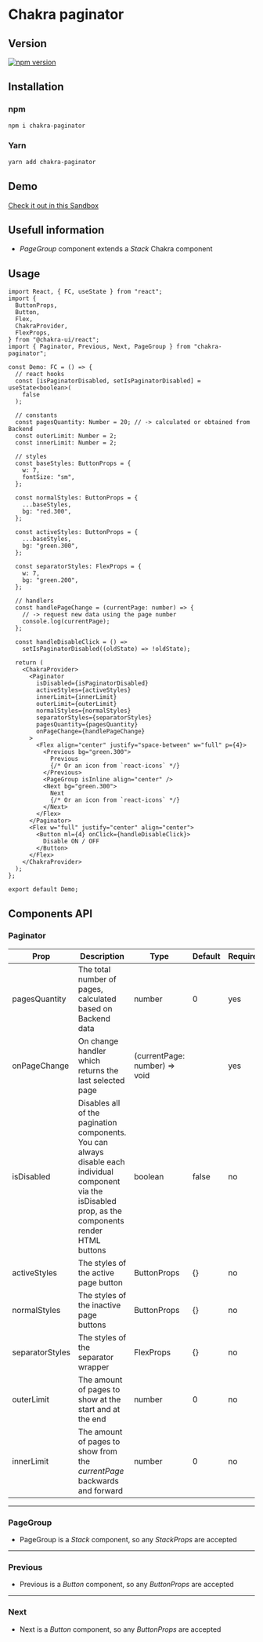 # Chakra paginator

## Version

[![npm version](https://badge.fury.io/js/chakra-paginator.svg)](https://badge.fury.io/js/chakra-paginator)

## Installation

### npm

```bash
npm i chakra-paginator
```

### Yarn

```bash
yarn add chakra-paginator
```

## Demo

[Check it out in this Sandbox](https://codesandbox.io/s/chakra-paginator-demo-4n2gd)

## Usefull information

- _PageGroup_ component extends a _Stack_ Chakra component

## Usage

```tsx
import React, { FC, useState } from "react";
import {
  ButtonProps,
  Button,
  Flex,
  ChakraProvider,
  FlexProps,
} from "@chakra-ui/react";
import { Paginator, Previous, Next, PageGroup } from "chakra-paginator";

const Demo: FC = () => {
  // react hooks
  const [isPaginatorDisabled, setIsPaginatorDisabled] = useState<boolean>(
    false
  );

  // constants
  const pagesQuantity: Number = 20; // -> calculated or obtained from Backend
  const outerLimit: Number = 2;
  const innerLimit: Number = 2;

  // styles
  const baseStyles: ButtonProps = {
    w: 7,
    fontSize: "sm",
  };

  const normalStyles: ButtonProps = {
    ...baseStyles,
    bg: "red.300",
  };

  const activeStyles: ButtonProps = {
    ...baseStyles,
    bg: "green.300",
  };

  const separatorStyles: FlexProps = {
    w: 7,
    bg: "green.200",
  };

  // handlers
  const handlePageChange = (currentPage: number) => {
    // -> request new data using the page number
    console.log(currentPage);
  };

  const handleDisableClick = () =>
    setIsPaginatorDisabled((oldState) => !oldState);

  return (
    <ChakraProvider>
      <Paginator
        isDisabled={isPaginatorDisabled}
        activeStyles={activeStyles}
        innerLimit={innerLimit}
        outerLimit={outerLimit}
        normalStyles={normalStyles}
        separatorStyles={separatorStyles}
        pagesQuantity={pagesQuantity}
        onPageChange={handlePageChange}
      >
        <Flex align="center" justify="space-between" w="full" p={4}>
          <Previous bg="green.300">
            Previous
            {/* Or an icon from `react-icons` */}
          </Previous>
          <PageGroup isInline align="center" />
          <Next bg="green.300">
            Next
            {/* Or an icon from `react-icons` */}
          </Next>
        </Flex>
      </Paginator>
      <Flex w="full" justify="center" align="center">
        <Button ml={4} onClick={handleDisableClick}>
          Disable ON / OFF
        </Button>
      </Flex>
    </ChakraProvider>
  );
};

export default Demo;
```

## Components API

### Paginator

| Prop            | Description                                                                                                                                                | Type                          | Default | Required |
| --------------- | ---------------------------------------------------------------------------------------------------------------------------------------------------------- | ----------------------------- | ------- | -------- |
| pagesQuantity   | The total number of pages, calculated based on Backend data                                                                                                | number                        | 0       | yes      |
| onPageChange    | On change handler which returns the last selected page                                                                                                     | (currentPage: number) => void |         | yes      |
| isDisabled      | Disables all of the pagination components. You can always disable each individual component via the isDisabled prop, as the components render HTML buttons | boolean                       | false   | no       |
| activeStyles    | The styles of the active page button                                                                                                                       | ButtonProps                   | {}      | no       |
| normalStyles    | The styles of the inactive page buttons                                                                                                                    | ButtonProps                   | {}      | no       |
| separatorStyles | The styles of the separator wrapper                                                                                                                        | FlexProps                     | {}      | no       |
| outerLimit      | The amount of pages to show at the start and at the end                                                                                                    | number                        | 0       | no       |
| innerLimit      | The amount of pages to show from the _currentPage_ backwards and forward                                                                                   | number                        | 0       | no       |

---

### PageGroup

- PageGroup is a _Stack_ component, so any _StackProps_ are accepted

---

### Previous

- Previous is a _Button_ component, so any _ButtonProps_ are accepted

---

### Next

- Next is a _Button_ component, so any _ButtonProps_ are accepted
